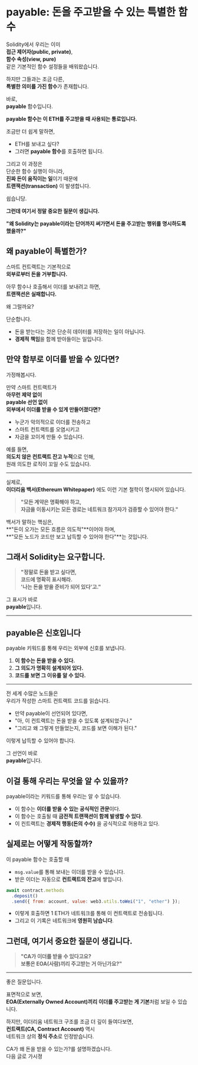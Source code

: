 # payable: 돈을 주고받을 수 있는 특별한 함수

Solidity에서 우리는 이미  
**접근 제어자(public, private)**,  
**함수 속성(view, pure)**  
같은 기본적인 함수 설정들을 배워왔습니다.

하지만 그들과는 조금 다른,  
**특별한 의미를 가진 함수**가 존재합니다.

바로,  
**payable** 함수입니다.

**payable 함수는 이 ETH를 주고받을 때 사용되는 통로입니다.**

조금만 더 쉽게 말하면,

- ETH를 보내고 싶다?
- 그러면 **payable 함수**를 호출하면 됩니다.

그리고 이 과정은  
단순한 함수 실행이 아니라,  
**진짜 돈이 움직이는 일**이기 때문에  
**트랜잭션(transaction)** 이 발생합니다.

쉽습니당.

**그런데 여기서 정말 중요한 질문이 생깁니다.**

**"왜 Solidity는 payable이라는 단어까지 써가면서 돈을 주고받는 행위를 명시하도록 했을까?"**

## 왜 payable이 특별한가?

스마트 컨트랙트는 기본적으로  
**외부로부터 돈을 거부합니다.**

아무 함수나 호출해서 이더를 보내려고 하면,  
**트랜잭션은 실패합니다.**

왜 그럴까요?

단순합니다.

- 돈을 받는다는 것은 단순히 데이터를 저장하는 일이 아닙니다.
- **경제적 책임**을 함께 받아들이는 일입니다.

## 만약 함부로 이더를 받을 수 있다면?

가정해봅시다.

만약 스마트 컨트랙트가  
**아무런 제약 없이**  
**payable 선언 없이**  
**외부에서 이더를 받을 수 있게 만들어졌다면?**

- 누군가 악의적으로 이더를 전송하고
- 스마트 컨트랙트를 오염시키고
- 자금을 꼬이게 만들 수 있습니다.

예를 들면,  
**의도치 않은 컨트랙트 잔고 누적**으로 인해,  
원래 의도한 로직이 꼬일 수도 있습니다.

---

실제로,  
**이더리움 백서(Ethereum Whitepaper)** 에도 이런 기본 철학이 명시되어 있습니다.

> **"모든 계약은 명확해야 하고,  
> 자금을 이동시키는 모든 경로는 네트워크 참가자가 검증할 수 있어야 한다."**

백서가 말하는 핵심은,  
**"돈이 오가는 모든 흐름은 의도적"**이어야 하며,  
**"모든 노드가 코드만 보고 납득할 수 있어야 한다"**는 것입니다.

## 그래서 Solidity는 요구합니다.

> **"정말로 돈을 받고 싶다면,  
> 코드에 명확히 표시해라.  
> '나는 돈을 받을 준비가 되어 있다'고."**

그 표시가 바로  
**payable**입니다.

---

## payable은 신호입니다

payable 키워드를 통해 우리는 외부에 신호를 보냅니다.

1. **이 함수는 돈을 받을 수 있다.**
2. **그 의도가 명확히 설계되어 있다.**
3. **코드를 보면 그 이유를 알 수 있다.**

---

전 세계 수많은 노드들은  
우리가 작성한 스마트 컨트랙트 코드를 읽습니다.

- 만약 payable이 선언되어 있다면,
- "아, 이 컨트랙트는 돈을 받을 수 있도록 설계되었구나."
- "그리고 왜 그렇게 만들었는지, 코드를 보면 이해가 된다."

이렇게 납득할 수 있어야 합니다.

그 선언이 바로  
**payable**입니다.

## 이걸 통해 우리는 무엇을 알 수 있을까?

payable이라는 키워드를 통해 우리는 알 수 있습니다.

- 이 함수는 **이더를 받을 수 있는 공식적인 관문**이다.
- 이 함수는 호출될 때 **금전적 트랜잭션이 함께 발생할 수 있다**.
- 이 컨트랙트는 **경제적 행동(돈의 수수)** 을 공식적으로 허용하고 있다.

## 실제로는 어떻게 작동할까?

이 payable 함수는 호출할 때

- `msg.value`를 통해 보내는 이더를 받을 수 있습니다.
- 받은 이더는 자동으로 **컨트랙트의 잔고**에 쌓입니다.

```javascript
await contract.methods
  .deposit()
  .send({ from: account, value: web3.utils.toWei("1", "ether") });
```

- 이렇게 호출하면 1 ETH가 네트워크를 통해 이 컨트랙트로 전송됩니다.
- 그리고 이 기록은 네트워크에 **영원히 남습니다**.

## 그런데, 여기서 중요한 질문이 생깁니다.

> **"CA가 이더를 받을 수 있다고요?  
> 보통은 EOA(사람)끼리 주고받는 거 아닌가요?"**

---

좋은 질문입니다.

표면적으로 보면,  
**EOA(Externally Owned Account)끼리 이더를 주고받는 게 기본**처럼 보일 수 있습니다.

하지만, 이더리움 네트워크 구조를 조금 더 깊이 들여다보면,  
**컨트랙트(CA, Contract Account)** 역시  
네트워크 상의 **정식 주소**로 인정받습니다.

CA가 왜 돈을 받을 수 있는가?를 설명하겠습니다.  
다음 글로 가시졍
